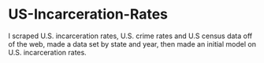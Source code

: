 # US-Incarceration-Rates
I scraped U.S. incarceration rates, U.S. crime rates and U.S census data off of the web, made a data set by state and year, then made an initial model on U.S. incarceration rates.
